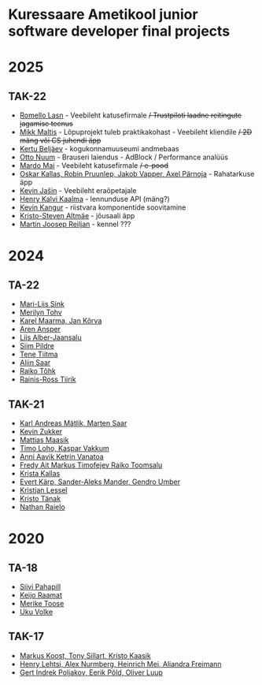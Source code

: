 # Kuressaare Ametikool junior software developer final projects

# 2025

## TAK-22
- [Romello Lasn](https://github.com/RomelloLasn/Endproject) - Veebileht katusefirmale ~~/ Trustpiloti laadne reitingute jagamise teenus~~
- [Mikk Maltis](https://github.com/MikkMaltis/Final-project) - Lõpuprojekt tuleb praktikakohast - Veebileht kliendile ~~/ 2D mäng või CS juhendi äpp~~
- [Kertu Beljäev](https://github.com/Kertu2011/final-project) - kogukonnamuuseumi andmebaas
- [Otto Nuum](https://github.com/Ottonuum/L-put-ideed) - Brauseri laiendus - AdBlock / Performance analüüs
- [Mardo Mai](https://github.com/mardomai/L-put-) - Veebileht katusefirmale ~~/ e-pood~~
- [Oskar Kallas, Robin Pruunlep, Jakob Vapper, Axel Pärnoja](https://github.com/JakobVapper/rahatarkuse-app-temporary) - Rahatarkuse äpp
- [Kevin Jašin](https://github.com/KevinJasin/Final-project) - Veebileht eraõpetajale
- [Henry Kalvi Kaalma](https://github.com/Beeak/flight-app) - lennunduse API (mäng?)
- [Kevin Kangur](https://github.com/KevinKangur/PC-Part-Suggester) - riistvara komponentide soovitamine  
- [Kristo-Steven Altmäe](https://github.com/StevenAltmae/Gym-tracker) - jõusaali äpp
- [Martin Joosep Reiljan](https://github.com/Joosepi/kennel-app) - kennel ???


# 2024

## TA-22
 - [Mari-Liis Sink](https://github.com/mariliis01/TA-22-final-Mari-Liis-Sink)  
 - [Merilyn Tohv](https://github.com/merilyntohv/MerilynTohv-final-TA22)  
 - [Karel Maarma, Jan Kõrva](https://github.com/avrokj/BT_Scoreboard/)  
 - [Aren Ansper](https://github.com/Aren4A/ArenAnsper-final-TA-22)  
 - [Liis Alber-Jaansalu](https://github.com/LiisAlber/Liis-Alber-Jaansalu-TA22-final)  
 - [Siim Pildre](https://github.com/siimpildre/SiimPildre-final-TA22)  
 - [Tene Tiitma](https://github.com/tenetiitma/TeneTiitma-final-TA22)  
 - [Aliin Saar](https://github.com/aliinS/AjaHaldur)  
 - [Raiko Tõhk](https://github.com/Raikotohk1/lopuprojekt)  
 - [Rainis-Ross Tiirik](https)  

## TAK-21
 - [Karl Andreas Mätlik,	Marten Saar](https://github.com/aliinS/AjaHaldur)  
 - [Kevin Zukker](https://github.com/eritirammus/Loputoo)  
 - [Mattias Maasik](httpst)  
 - [Timo Loho, Kaspar Vakkum](https://github.com/FluffyQuake/Loputoo)  
 - [Anni Aavik	Ketrin Vanatoa](https://github.com/KetrinV/colorblind-people-app)  
 - [Fredy Ait	Markus Timofejev	Raiko Toomsalu](https://github.com/freduard/l6putoo-laravel)  
 - [Krista Kallas](http)  
 - [Evert Kärp, Sander-Aleks Mander, Gendro Umber](https://github.com/sander-aleks/Loputoo)  
 - [Kristjan Lessel](httpuprojekt)  
 - [Kristo Tänak](httjekt)  
 - [Nathan Raielo](https://github.com/N4thanT/VR_project)  


# 2020

## TA-18
- [Siivi Pahapill](https://github.com/Siivi/GoogleMapsAPI)
- [Keijo Raamat](https://github.com/keijoraamat/kypsetaja-toolaud)
- [Merike Toose](https://github.com/Merike11/Raamat)
- [Uku Volke](https://github.com/ukuvolke/L6put-)

## TAK-17
- [Markus Koost, Tony Sillart, Kristo Kaasik](https://github.com/markuskoost/UE4Lopuprojekt)
- [Henry Lehtsi, Alex Nurmberg, Heinrich Mei, Aliandra Freimann](https://github.com/HenrysHub/veebileht)
- [Gert Indrek Poljakov, Eerik Põld, Oliver Luup](https://github.com/doggolord/1-bit-Hero)
